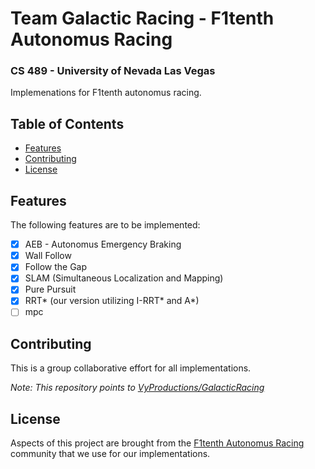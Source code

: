 # Team Galactic Racing - F1tenth Autonomus Racing
### CS 489 - University of Nevada Las Vegas

Implemenations for F1tenth autonomus racing.

## Table of Contents

- [Features](#features)
- [Contributing](#contributing)
- [License](#license)


## Features

The following features are to be implemented:

- [x] AEB - Autonomus Emergency Braking
- [x] Wall Follow
- [x] Follow the Gap
- [x] SLAM (Simultaneous Localization and Mapping)
- [x] Pure Pursuit
- [x] RRT* (our version utilizing I-RRT* and A*)
- [ ] mpc

## Contributing

This is a group collaborative effort for all implementations.

_Note: This repository points to [VyProductions/GalacticRacing](https://github.com/VyProductions/GalacticRacing)_

## License

Aspects of this project are brought from the [F1tenth Autonomus Racing](https://github.com/f1tenth) community that we use for our implementations.

